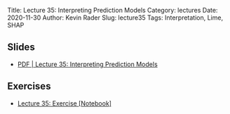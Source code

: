Title: Lecture 35: Interpreting Prediction Models
Category: lectures
Date: 2020-11-30
Author: Kevin Rader
Slug: lecture35
Tags: Interpretation, Lime, SHAP


## Slides
- [PDF | Lecture 35: Interpreting Prediction Models]({attach}slides/Lecture35_InterpretingPredictionModels.pdf)

## Exercises
- [Lecture 35: Exercise [Notebook]]({filename}notebook/lecture35_exercise.ipynb)